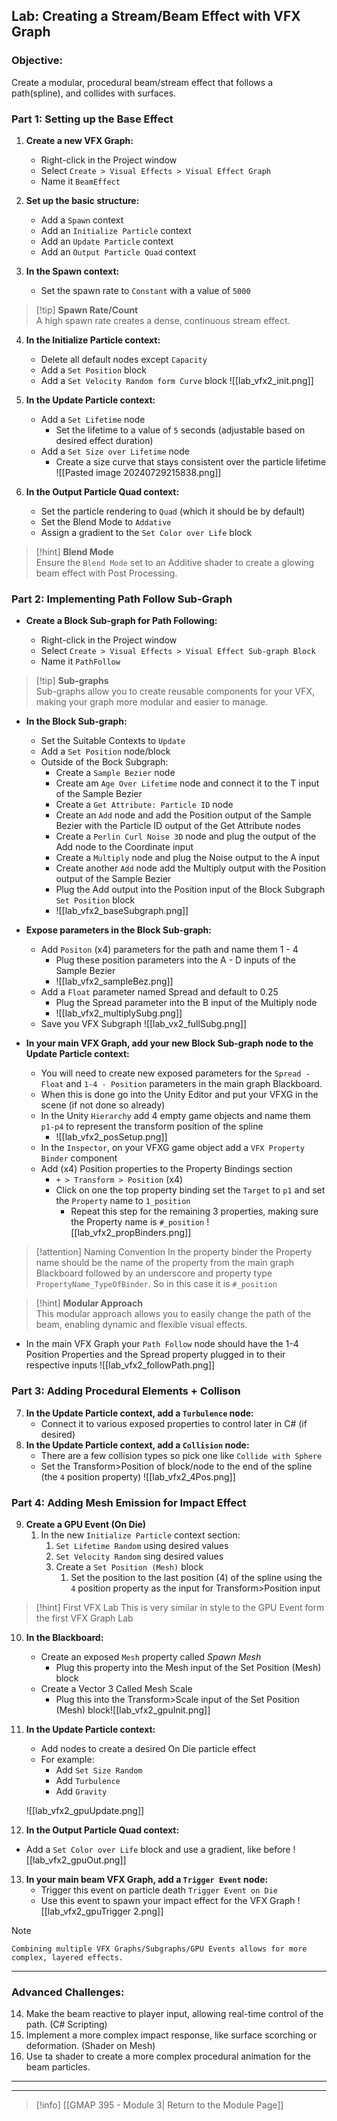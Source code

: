 
## Lab: Creating a Stream/Beam Effect with VFX Graph

### Objective: 
Create a modular, procedural beam/stream effect that follows a path(spline), and collides with surfaces.

### Part 1: Setting up the Base Effect

1. **Create a new VFX Graph:**
    - Right-click in the Project window
    - Select `Create > Visual Effects > Visual Effect Graph`
    - Name it `BeamEffect`
      
2. **Set up the basic structure:**
    - Add a `Spawn` context
    - Add an `Initialize Particle` context
    - Add an `Update Particle` context
    - Add an `Output Particle Quad` context
      
3. **In the Spawn context:**
    - Set the spawn rate to `Constant` with a value of `5000`
> [!tip] **Spawn Rate/Count**  
> A high spawn rate creates a dense, continuous stream effect.
    
4. **In the Initialize Particle context:**
    - Delete all default nodes except `Capacity`
    - Add a `Set Position` block
    - Add a `Set Velocity Random form Curve` block
      ![[lab_vfx2_init.png]]
5. **In the Update Particle context:**
    - Add a `Set Lifetime` node
        - Set the lifetime to a value of `5` seconds (adjustable based on desired effect duration)
    - Add a `Set Size over Lifetime` node
        - Create a size curve that stays consistent over the particle lifetime
          ![[Pasted image 20240729215838.png]]
          
6. **In the Output Particle Quad context:**
	- Set the particle rendering to `Quad` (which it should be by default)
	- Set the Blend Mode to `Addative`
	- Assign a gradient to the `Set Color over Life` block

> [!hint] **Blend Mode**  
> Ensure the `Blend Mode` set to an Additive shader to create a glowing beam effect with Post Processing.

### Part 2: Implementing Path Follow Sub-Graph

- **Create a Block Sub-graph for Path Following:**

    - Right-click in the Project window
    - Select `Create > Visual Effects > Visual Effect Sub-graph Block`
    - Name it `PathFollow`
    
> [!tip] **Sub-graphs**  
> Sub-graphs allow you to create reusable components for your VFX, making your graph more modular and easier to manage.
    
- **In the Block Sub-graph:**
    
    - Set the Suitable Contexts to `Update`
    - Add a `Set Position` node/block
    - Outside of the Bock Subgraph: 
	    - Create a `Sample Bezier` node
	    - Create am `Age Over Lifetime` node and connect it to the T input of the Sample Bezier
	    - Create a `Get Attribute: Particle ID` node
	    - Create an `Add` node and add the Position output of the Sample Bezier with the Particle ID output of the Get Attribute nodes
	    - Create a `Perlin Curl Noise 3D` node and plug the output of the Add node to the Coordinate input
	    - Create a `Multiply` node and plug the Noise output to the A input
	    - Create another `Add` node add the Multiply output with the Position output of the Sample Bezier 
	    - Plug the Add output into the Position input of the Block Subgraph `Set Position` block
	    - ![[lab_vfx2_baseSubgraph.png]]
- **Expose parameters in the Block Sub-graph:**
    - Add `Positon` (x4) parameters for the path and name them 1 - 4
	    - Plug these position parameters into the A - D inputs of the Sample Bezier
	    - ![[lab_vfx2_sampleBez.png]]
    - Add a `Float` parameter named Spread and default to 0.25
	    - Plug the Spread parameter into the B input of the Multiply node
	    - ![[lab_vfx2_multiplySubg.png]]
	- Save you VFX Subgraph
	  ![[lab_vx2_fullSubg.png]]
- **In your main VFX Graph, add your new Block Sub-graph node to the Update Particle context:**
    - You will need to create new exposed parameters for the `Spread - Float` and `1-4 - Position` parameters in the main graph Blackboard.
    - When this is done go into the Unity Editor and put your VFXG in the scene (if not done so already)
    - In the Unity `Hierarchy` add 4 empty game objects and name them `p1-p4` to represent the transform position of the spline
	    - ![[lab_vfx2_posSetup.png]]
    - In the `Inspector`, on your VFXG game object add a `VFX Property Binder` component
    - Add (x4) Position properties to the Property Bindings section
	    - `+ > Transform > Position` (x4)
		- Click on one the top property binding set the `Target` to `p1` and set the `Property` name to `1_position`
			- Repeat this step for the remaining 3 properties, making sure the Property name is `#_position`
			  ![[lab_vfx2_propBinders.png]]
			  
> [!attention] Naming Convention
> In the property binder the Property name should be the name of the property from the main graph Blackboard followed by an underscore and property type `PropertyName_TypeOfBinder`. So in this case it is `#_position`
		
> [!hint] **Modular Approach**  
> This modular approach allows you to easily change the path of the beam, enabling dynamic and flexible visual effects.
> 
- In the main VFX Graph your `Path Follow` node should have the 1-4 Position Properties and the Spread property plugged in to their respective inputs
  ![[lab_vfx2_followPath.png]]
### Part 3: Adding Procedural Elements + Collison

7. **In the Update Particle context, add a `Turbulence` node:**
    - Connect it to various exposed properties to control later in C# (if desired)
8. **In the Update Particle context, add a `Collision` node:**
    - There are a few collision types so pick one like `Collide with Sphere`
    - Set the Transform>Position of block/node to the end of the spline (the `4` position property)
![[lab_vfx2_4Pos.png]]
### Part 4: Adding Mesh Emission for Impact Effect

9. **Create a GPU Event (On Die)**
	1. In the new `Initialize Particle` context section:
		1. `Set Lifetime Random` using desired values
		2. `Set Velocity Random` sing desired values
		3. Create a `Set Position (Mesh)` block 
			1. Set the position to the last position (4) of the spline using the `4` position property as the input for Transform>Position input
> [!hint] First VFX Lab
> This is very similar in style to the GPU Event form the first VFX Graph Lab
10. **In the Blackboard:**
    - Create an exposed `Mesh` property called *Spawn Mesh*
        - Plug this property into the Mesh input of the Set Position (Mesh) block
    - Create a Vector 3 Called Mesh Scale
        - Plug this into the Transform>Scale input of the Set Position (Mesh) block![[lab_vfx2_gpuInit.png]]
          
11. **In the Update Particle context:**
    - Add nodes to create a desired On Die particle effect
    - For example:
	    - Add `Set Size Random`
	    - Add `Turbulence`
	    - Add `Gravity`
	    
	![[lab_vfx2_gpuUpdate.png]]
12. **In the Output Particle Quad context:**
   - Add a `Set Color over Life` block and use a gradient, like before
     ![[lab_vfx2_gpuOut.png]]
13. **In your main beam VFX Graph, add a `Trigger Event` node:**
    - Trigger this event on particle death `Trigger Event on Die`
    - Use this event to spawn your impact effect for the VFX Graph
      ![[lab_vfx2_gpuTrigger 2.png]]
> [!NOTE]
>     Combining multiple VFX Graphs/Subgraphs/GPU Events allows for more complex, layered effects.

---
### Advanced Challenges:

14. Make the beam reactive to player input, allowing real-time control of the path. (C# Scripting)
15. Implement a more complex impact response, like surface scorching or deformation. (Shader on Mesh)
16. Use ta shader to create a more complex procedural animation for the beam particles.
---
----
>[!info]  [[GMAP 395 - Module 3| Return to the Module Page]]